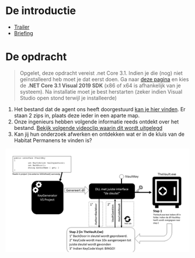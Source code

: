 
# De introductie

* [Trailer](https://ap.cloud.panopto.eu/Panopto/Pages/Viewer.aspx?id=7e6d838d-eee3-4a67-b68e-abab015f8c9a)
* [Briefing](https://ap.cloud.panopto.eu/Panopto/Pages/Viewer.aspx?id=a8a5cead-6ac8-47d7-b5fe-abab015f92c9)

# De opdracht
> Opgelet, deze opdracht vereist .net Core 3.1. Indien je die (nog) niet geïnstalleerd heb moet je dat eerst doen. Ga naar [deze pagina](https://dotnet.microsoft.com/download/visual-studio-sdks?utm_source=getdotnetsdk&utm_medium=referral) en kies de **.NET Core 3.1 Visual 2019 SDK** (x86 of x64 is afhankelijk van je systeem). Na installatie moet je best herstarten (zeker indien Visual Studio open stond terwijl je installeerde)


1. Het bestand dat de agent ons heeft doorgestuurd [kan je hier vinden](../assets/9_interfaces/FOUNDINVAULT.zip). Er staan 2 zips in, plaats deze ieder in een aparte map.
2. Onze ingenieurs hebben volgende informatie reeds ontdekt over het bestand. [Bekijk volgende videoclip waarin dit wordt uitgelegd](https://ap.cloud.panopto.eu/Panopto/Pages/Viewer.aspx?id=38abbe8b-316c-4da9-9e57-abab015d6115)
3. Kan jij hun onderzoek afwerken en ontdekken wat er in de kluis van de Habitat Permanens te vinden is?

![Flow van applicatie en tools](../assets/9_interfaces/coronaflow.png)